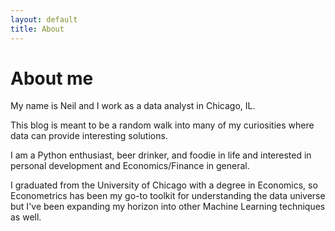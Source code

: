 ```yaml
---
layout: default
title: About
---
```

# About me

My name is Neil and I work as a data analyst in Chicago, IL.

This blog is meant to be a random walk into many of my curiosities where data can provide interesting solutions.

I am a Python enthusiast, beer drinker, and foodie in life and interested in personal development and Economics/Finance in general.

I graduated from the University of Chicago with a degree in Economics, so Econometrics has been my go-to toolkit for understanding the data universe but I've been expanding my horizon into other Machine Learning techniques as well.